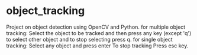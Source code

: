 # object_tracking
Project on object detection using OpenCV and Python.
for multiple object tracking:
Select the object to be tracked and then press any key (except 'q') to select other object and to stop selecting press q.
for single object tracking:
Select any object and press enter
To stop tracking Press esc key.
